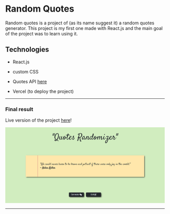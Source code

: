# Random Quotes

Random quotes is a project of (as its name suggest it) a random quotes generator. 
This project is my first one made with React.js and the main goal of the project was to learn using it.

## Technologies

- React.js
- custom CSS
- Quotes API [here](https://type.fit/api/quotes) 

- Vercel (to deploy the project)

---
### Final result

Live version of the project [here](https://random-quotes-tau.vercel.app/)!

![Result](./src/images/QuoteRandomizerOverview.PNG)

---